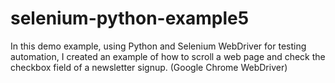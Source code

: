 # selenium-python-example5
 In this demo example, using Python and Selenium WebDriver for testing automation, I created an example of how to scroll a web page and check the checkbox field of a newsletter signup. (Google Chrome WebDriver)
